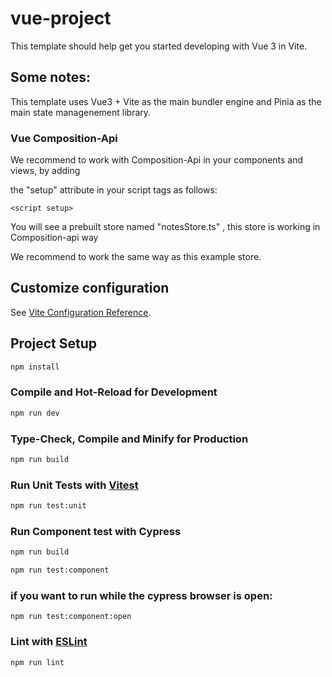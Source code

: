 # vue-project

This template should help get you started developing with Vue 3 in Vite.

## Some notes:

This template uses Vue3 + Vite as the main bundler engine and Pinia as the main state managenement library.

### Vue Composition-Api

We recommend to work with Composition-Api in your components and views, by adding

the "setup" attribute in your script tags as follows:
```
<script setup>
```

You will see a prebuilt store named "notesStore.ts" , this store is working in Composition-api way

We recommend to work the same way as this example store.


## Customize configuration

See [Vite Configuration Reference](https://vitejs.dev/config/).

## Project Setup

```sh
npm install
```

### Compile and Hot-Reload for Development

```sh
npm run dev
```

### Type-Check, Compile and Minify for Production

```sh
npm run build
```

### Run Unit Tests with [Vitest](https://vitest.dev/)

```sh
npm run test:unit
```

### Run Component test with Cypress
```sh
npm run build

npm run test:component
```

### if you want to run while the cypress browser is open:

```npm run test:component:open```


### Lint with [ESLint](https://eslint.org/)
```
npm run lint
```
